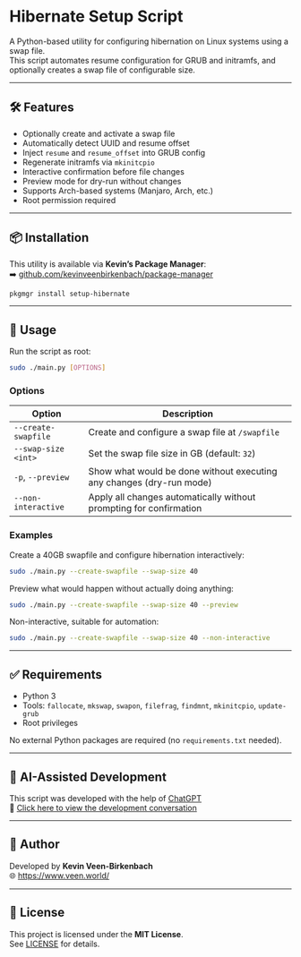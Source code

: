 # Hibernate Setup Script

A Python-based utility for configuring hibernation on Linux systems using a swap file.  
This script automates resume configuration for GRUB and initramfs, and optionally creates a swap file of configurable size.

---

## 🛠 Features

- Optionally create and activate a swap file
- Automatically detect UUID and resume offset
- Inject `resume` and `resume_offset` into GRUB config
- Regenerate initramfs via `mkinitcpio`
- Interactive confirmation before file changes
- Preview mode for dry-run without changes
- Supports Arch-based systems (Manjaro, Arch, etc.)
- Root permission required

---

## 📦 Installation

This utility is available via **Kevin’s Package Manager**:  
➡️ [github.com/kevinveenbirkenbach/package-manager](https://github.com/kevinveenbirkenbach/package-manager)

```bash
pkgmgr install setup-hibernate
```

---

## 🚀 Usage

Run the script as root:

```bash
sudo ./main.py [OPTIONS]
```

### Options

| Option                  | Description                                                                 |
|-------------------------|-----------------------------------------------------------------------------|
| `--create-swapfile`     | Create and configure a swap file at `/swapfile`                             |
| `--swap-size <int>`     | Set the swap file size in GB (default: `32`)                                |
| `-p`, `--preview`       | Show what would be done without executing any changes (dry-run mode)        |
| `--non-interactive`     | Apply all changes automatically without prompting for confirmation          |

### Examples

Create a 40GB swapfile and configure hibernation interactively:

```bash
sudo ./main.py --create-swapfile --swap-size 40
```

Preview what would happen without actually doing anything:

```bash
sudo ./main.py --create-swapfile --swap-size 40 --preview
```

Non-interactive, suitable for automation:

```bash
sudo ./main.py --create-swapfile --swap-size 40 --non-interactive
```

---

## ✅ Requirements

- Python 3
- Tools: `fallocate`, `mkswap`, `swapon`, `filefrag`, `findmnt`, `mkinitcpio`, `update-grub`
- Root privileges

No external Python packages are required (no `requirements.txt` needed).

---

## 🤖 AI-Assisted Development

This script was developed with the help of [ChatGPT](https://chat.openai.com)  
🔗 [Click here to view the development conversation](https://chatgpt.com/share/67ed158b-66d4-800f-b418-e52460c225ce)

---

## 👤 Author

Developed by **Kevin Veen-Birkenbach**  
🌐 https://www.veen.world/

---

## 📄 License

This project is licensed under the **MIT License**.  
See [LICENSE](./LICENSE) for details.